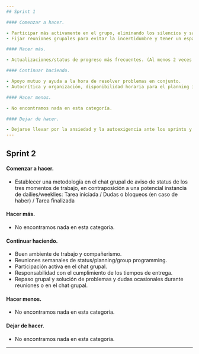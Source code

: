 ```yaml
---
## Sprint 1

#### Comenzar a hacer.

- Participar más activamente en el grupo, eliminando los silencios y salvando las dudas.
- Fijar reuniones grupales para evitar la incertidumbre y tener un espacio definido en que la mayoría esté disponible.

#### Hacer más.

- Actualizaciones/status de progreso más frecuentes. (Al menos 2 veces por semana).

#### Continuar haciendo.

- Apoyo mutuo y ayuda a la hora de resolver problemas en conjunto.
- Autocrítica y organización, disponibilidad horaria para el planning inicial.

#### Hacer menos.

- No encontramos nada en esta categoría.

#### Dejar de hacer.

- Dejarse llevar por la ansiedad y la autoexigencia ante los sprints y tareas asignadas.
---
```


## Sprint 2

#### Comenzar a hacer.

- Establecer una metodología en el chat grupal de aviso de status de los tres momentos de trabajo, en contraposición a una potencial instancia de dailies/weeklies: 
Tarea iniciada / Dudas o bloqueos (en caso de haber) / Tarea finalizada

#### Hacer más.

- No encontramos nada en esta categoría.

#### Continuar haciendo.

- Buen ambiente de trabajo y compañerismo.
- Reuniones semanales de status/planning/group programming.
- Participación activa en el chat grupal.
- Responsabilidad con el cumplimiento de los tiempos de entrega.
- Repaso grupal y solución de problemas y dudas ocasionales durante reuniones o en el chat grupal.

#### Hacer menos.

- No encontramos nada en esta categoría.

#### Dejar de hacer.

- No encontramos nada en esta categoría.
---
